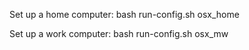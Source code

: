 Set up a home computer:
bash run-config.sh osx_home

Set up a work computer:
bash run-config.sh osx_mw




